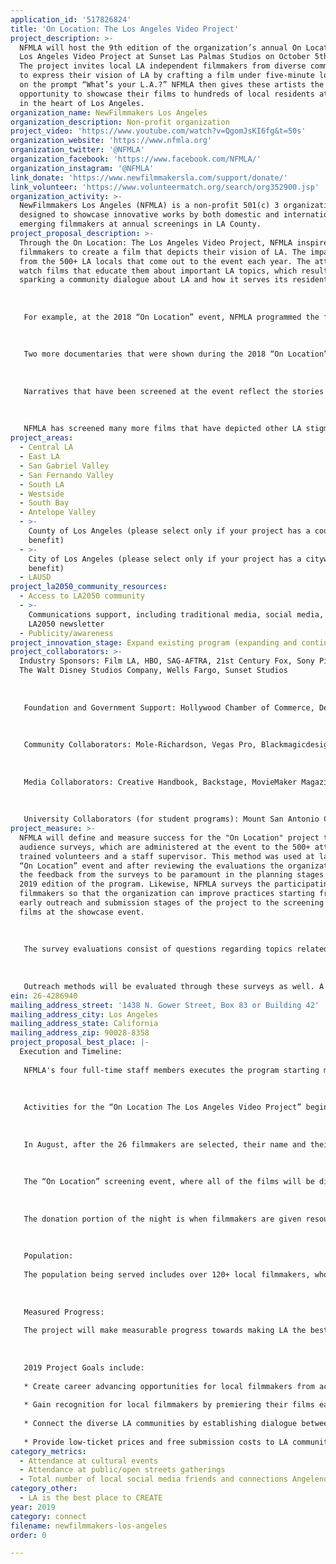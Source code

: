 ```yaml
---
application_id: '517826824'
title: 'On Location: The Los Angeles Video Project'
project_description: >-
  NFMLA will host the 9th edition of the organization’s annual On Location: The
  Los Angeles Video Project at Sunset Las Palmas Studios on October 5th, 2019.
  The project invites local LA independent filmmakers from diverse communities
  to express their vision of LA by crafting a film under five-minute long based
  on the prompt “What’s your L.A.?” NFMLA then gives these artists the
  opportunity to showcase their films to hundreds of local residents at an event
  in the heart of Los Angeles.
organization_name: NewFilmmakers Los Angeles
organization_description: Non-profit organization
project_video: 'https://www.youtube.com/watch?v=QgomJsKI6fg&t=50s'
organization_website: 'https://www.nfmla.org'
organization_twitter: '@NFMLA'
organization_facebook: 'https://www.facebook.com/NFMLA/'
organization_instagram: '@NFMLA'
link_donate: 'https://www.newfilmmakersla.com/support/donate/'
link_volunteer: 'https://www.volunteermatch.org/search/org352900.jsp'
organization_activity: >-
  NewFilmmakers Los Angeles (NFMLA) is a non-profit 501(c) 3 organization
  designed to showcase innovative works by both domestic and international
  emerging filmmakers at annual screenings in LA County.
project_proposal_description: >-
  Through the On Location: The Los Angeles Video Project, NFMLA inspires local
  filmmakers to create a film that depicts their vision of LA. The impact comes
  from the 500+ LA locals that come out to the event each year. The attendees
  watch films that educate them about important LA topics, which results in
  sparking a community dialogue about LA and how it serves its residents.
   
   
   
   For example, at the 2018 “On Location” event, NFMLA programmed the film “This Is My LA” by Kristine M. Skeie and Connor Buss, which is a documentary about Kristine’s experiences with accessibility for the differently-abled community. 
   
   
   
   Two more documentaries that were shown during the 2018 “On Location” event include “Angelino Profiles: Dona Julia” which is documentary that tells the deep story of a Guatemalan immigrant who has been collecting bottles and cans in Los Angeles for 17 years, and “Legacy” which is a film about a Filipino immigrant, who documented his life through video once his dream of coming to America came true with his daughter by his side.
   
   
   
   Narratives that have been screened at the event reflect the stories of certain characteristics that are specific to the city of LA. For example, at the 2018 “On Location” event, NFMLA displayed the film “Lifted” which is a story about a rideshare driver who is stuck in the well-known LA Traffic with a stubborn passenger. Likewise, NFMLA showed a film titled “Mountain Climbing” which does justice to the beauty of the city’s vast landscape that features mountains, deserts, plains, beaches and more. Another narrative includes “Til I See You” which tells the story of a man named Thomas who has to leave his boyfriend Tyler due to unforeseen circumstances, but wants to give him one last fun vacation in the vibrant city of Los Angeles. 
   
   
   
   NFMLA has screened many more films that have depicted other LA stigmas including documentaries on actors who spent their life trying to make it in Hollywood, music videos that show LA’s many museums, artworks, parks and monuments, stories of children who grew up in the heart of LA and many more.
project_areas:
  - Central LA
  - East LA
  - San Gabriel Valley
  - San Fernando Valley
  - South LA
  - Westside
  - South Bay
  - Antelope Valley
  - >-
    County of Los Angeles (please select only if your project has a countywide
    benefit)
  - >-
    City of Los Angeles (please select only if your project has a citywide
    benefit)
  - LAUSD
project_la2050_community_resources:
  - Access to LA2050 community
  - >-
    Communications support, including traditional media, social media, and
    LA2050 newsletter
  - Publicity/awareness
project_innovation_stage: Expand existing program (expanding and continuing ongoing successful projects)
project_collaborators: >-
  Industry Sponsors: Film LA, HBO, SAG-AFTRA, 21st Century Fox, Sony Pictures,
  The Walt Disney Studios Company, Wells Fargo, Sunset Studios
   
   
   
   Foundation and Government Support: Hollywood Chamber of Commerce, Department of Cultural Affairs, Los Angeles County Arts Commission, Hollywood Foreign Press Association
   
   
   
   Community Collaborators: Mole-Richardson, Vegas Pro, Blackmagicdesign, American Entertainment Insruance, Production HUB, ATS Audiovisual, The Camera Division, VER Rental, Castex, Columbia College Hollywood, The South Park Center
   
   
   
   Media Collaborators: Creative Handbook, Backstage, MovieMaker Magazine, LA Metro, The Wrap, International Screenwriters Association, LA Weekly, Screen International
   
   
   
   University Collaborators (for student programs): Mount San Antonio College, California State University Northridge, Emerson College: Los Angeles, Los Angeles City College, California State University Los Angeles, University of Southern California: Cinematic Arts, New York Film Academy, LA Film School, Santa Monica College
project_measure: >-
  NFMLA will define and measure success for the "On Location" project through
  audience surveys, which are administered at the event to the 500+ attendees by
  trained volunteers and a staff supervisor. This method was used at last year’s
  “On Location” event and after reviewing the evaluations the organization found
  the feedback from the surveys to be paramount in the planning stages of the
  2019 edition of the program. Likewise, NFMLA surveys the participating
  filmmakers so that the organization can improve practices starting from the
  early outreach and submission stages of the project to the screening of their
  films at the showcase event. 
   
   
   
   The survey evaluations consist of questions regarding topics related to the filmmakers and attendee’s experiences. Attendees and Filmmakers both receive questions about the overall quality of the event design (venue, films, furniture, staff, food/beverages, etc.). This way NFMLA can always take feedback from attendees and past filmmakers to better improve the program. The organization has not
   
   
   
   Outreach methods will be evaluated through these surveys as well. A question on the survey asks for what LA neighborhood they live in so that the organization can evaluate the responses and produce outreach to even more underrepresented communities. The data from last year's survey is what fueled the organization's desire to produce more outreach, in all regards (filmmakers, attendees, students and community collaborators) to areas that were not as well represented at the 2018 "On Location" screening event including Long Beach and the East/Southeast LA area.
ein: 26-4286940
mailing_address_street: '1438 N. Gower Street, Box 83 or Building 42'
mailing_address_city: Los Angeles
mailing_address_state: California
mailing_address_zip: 90028-8358
project_proposal_best_place: |-
  Execution and Timeline:
   
   NFMLA's four full-time staff members executes the program starting months in advance with promotional outreach to LA County filmmakers, potential community attendees, students, sponsors and collaborators.
   
   
   
   Activities for the “On Location The Los Angeles Video Project” begin when the “Call for Submissions” is released to the LA community through the organization’s website, social media, newsletter and also through partner organizations and their networks. Filmmakers then have two-months, from June to August, to create a film under 5-minutes that depicts their view of the city of Los Angeles. 
   
   
   
   In August, after the 26 filmmakers are selected, their name and their films synopsis are then posted on the “On Location” webpage where the public will be able to see a list of all of the films and the filmmakers before attending the event. 
   
   
   
   The “On Location” screening event, where all of the films will be displayed for the community, takes place in October 2019. The films are divided into two programs so that the Los Angeles attendees and filmmakers have the chance to mingle while eating, drinking before the next film program starts. 
   
   
   
   The donation portion of the night is when filmmakers are given resources, services and equipment by NFMLA’s partnering organizations (worth over $65,000 overall). A breakdown of all of the donations can be found on the program's webpage. The end of the screening event concludes the project for the year. 
   
    
   
   Population:
   
   The population being served includes over 120+ local filmmakers, who create and submit their films to the NFMLA. Of those filmmakers, 26 films are showcased at the screening event in October 2019. In regards to the breakdown of the filmmakers for 2018, 60% were made by filmmakers of color, 50% were made by female filmmakers. NFMLA hopes to further improve these numbers for the 2019 "On Location" project. 
   
   
   
   Measured Progress:
   
   The project will make measurable progress towards making LA the best place to connect through the art of storytelling in the medium of cinema. NFMLA has conducted annual Audience and Filmmaker Surveys for the "On Location" program, which is where they can give NFMLA feedback that the organization later evaluates in an effort to see what people enjoyed at the event vs. what additions they would like to see in the program the following year. In regards to audience, over 500+ LA locals attend the screening event.
   
   
   
   2019 Project Goals include:
   
   * Create career advancing opportunities for local filmmakers from across LA County to create short-films that display their unique perspective on the city. 
   
   * Gain recognition for local filmmakers by premiering their films each year to a growing audience of over 500+ attendees at the screening, which provides over $65,000 worth of production support services. 
   
   * Connect the diverse LA communities by establishing dialogue between audience-members and filmmakers.
   
   * Provide low-ticket prices and free submission costs to LA community
category_metrics:
  - Attendance at cultural events
  - Attendance at public/open streets gatherings
  - Total number of local social media friends and connections Angelenos have
category_other:
  - LA is the best place to CREATE
year: 2019
category: connect
filename: newfilmmakers-los-angeles
order: 0

---
```

